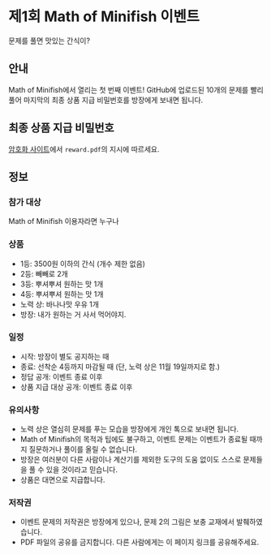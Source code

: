 # 제1회 Math of Minifish 이벤트
문제를 풀면 맛있는 간식이?

## 안내
Math of Minifish에서 열리는 첫 번째 이벤트!
GitHub에 업로드된 10개의 문제를 빨리 풀어 마지막의 최종 상품 지급 비밀번호를 방장에게 보내면 됩니다.

## 최종 상품 지급 비밀번호
[암호화 사이트](https://emn178.github.io/online-tools/sha512.html)에서 `reward.pdf`의 지시에 따르세요.

## 정보
### 참가 대상
Math of Minifish 이용자라면 누구나

### 상품
 - 1등: 3500원 이하의 간식 (개수 제한 없음)
 - 2등: 빼빼로 2개
 - 3등: 뿌셔뿌셔 원하는 맛 1개
 - 4등: 뿌셔뿌셔 원하는 맛 1개
 - 노력 상: 바나나맛 우유 1개
 - 방장: 내가 원하는 거 사서 먹어야지.

### 일정
 - 시작: 방장이 별도 공지하는 때
 - 종료: 선착순 4등까지 마감될 때 (단, 노력 상은 11월 19일까지로 함.)
 - 정답 공개: 이벤트 종료 이후
 - 상품 지급 대상 공개: 이벤트 종료 이후

### 유의사항
 - 노력 상은 열심히 문제를 푸는 모습을 방장에게 개인 톡으로 보내면 됩니다.
 - Math of Minifish의 목적과 팁에도 불구하고, 이벤트 문제는 이벤트가 종료될 때까지 질문하거나 풀이를 올릴 수 없습니다.
 - 방장은 여러분이 다른 사람이나 계산기를 제외한 도구의 도움 없이도 스스로 문제들을 풀 수 있을 것이라고 믿습니다.
 - 상품은 대면으로 지급합니다.

### 저작권
 - 이벤트 문제의 저작권은 방장에게 있으나, 문제 2의 그림은 보충 교재에서 발췌하였습니다.
 - PDF 파일의 공유를 금지합니다. 다른 사람에게는 이 페이지 링크를 공유해주세요.
